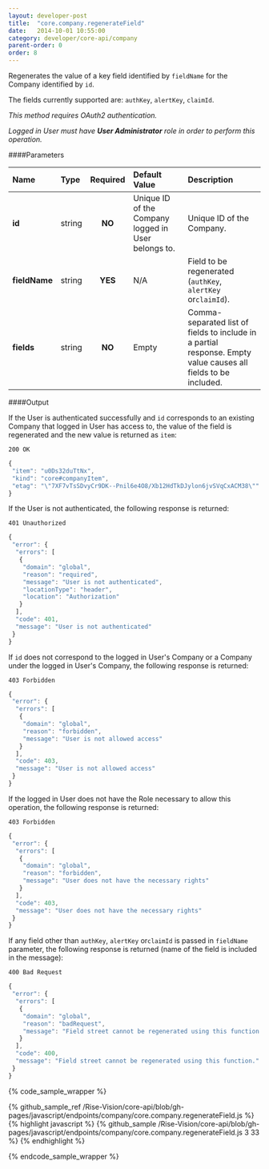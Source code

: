 ```yaml
---
layout: developer-post
title:  "core.company.regenerateField"
date:   2014-10-01 10:55:00
category: developer/core-api/company
parent-order: 0
order: 8
---
```


Regenerates the value of a key field identified by `fieldName` for the Company identified by `id`.

The fields currently supported are: `authKey`, `alertKey`, `claimId`.

*This method requires OAuth2 authentication.*

*Logged in User must have __User Administrator__ role in order to perform this operation.*

####Parameters

| Name    | Type   | Required | Default Value | Description |
|:--------|:-------|:--------:|:--------------|:------------|
| **id**  | string |  **NO**  | Unique ID of the Company logged in User belongs to. | Unique ID of the Company. |
| **fieldName**  | string |  **YES**  | N/A | Field to be regenerated (`authKey`, `alertKey` or`claimId`). |
| **fields**  | string |  **NO**  | Empty | Comma-separated list of fields to include in a partial response. Empty value causes all fields to be included. |

####Output

If the User is authenticated successfully and `id` corresponds to an existing Company that logged in User has access to, the value of the field is regenerated and the new value is returned as `item`:

```200 OK```

```javascript
{
 "item": "u0Ds32duTtNx",
 "kind": "core#companyItem",
 "etag": "\"7XF7vTsSDvyCr9DK--Pnil6e4O8/Xb12HdTkDJylon6jvSVqCxACM38\""
}
```

If the User is not authenticated, the following response is returned:

```401 Unauthorized```

```javascript
{
 "error": {
  "errors": [
   {
    "domain": "global",
    "reason": "required",
    "message": "User is not authenticated",
    "locationType": "header",
    "location": "Authorization"
   }
  ],
  "code": 401,
  "message": "User is not authenticated"
 }
}
```

If `id` does not correspond to the logged in User's Company or a Company under the logged in User's Company, the following response is returned:

```403 Forbidden```

```javascript
{
 "error": {
  "errors": [
   {
    "domain": "global",
    "reason": "forbidden",
    "message": "User is not allowed access"
   }
  ],
  "code": 403,
  "message": "User is not allowed access"
 }
}
```

If the logged in User does not have the Role necessary to allow this operation, the following response is returned:

```403 Forbidden```

```javascript
{
 "error": {
  "errors": [
   {
    "domain": "global",
    "reason": "forbidden",
    "message": "User does not have the necessary rights"
   }
  ],
  "code": 403,
  "message": "User does not have the necessary rights"
 }
}
```

If any field other than `authKey`, `alertKey` or`claimId` is passed in `fieldName` parameter, the following response is returned (name of the field is included in the message):

```400 Bad Request```

```javascript
{
 "error": {
  "errors": [
   {
    "domain": "global",
    "reason": "badRequest",
    "message": "Field street cannot be regenerated using this function."
   }
  ],
  "code": 400,
  "message": "Field street cannot be regenerated using this function."
 }
}
```

{% code_sample_wrapper %}

{% github_sample_ref /Rise-Vision/core-api/blob/gh-pages/javascript/endpoints/company/core.company.regenerateField.js %}
{% highlight javascript %}
{% github_sample /Rise-Vision/core-api/blob/gh-pages/javascript/endpoints/company/core.company.regenerateField.js 3 33 %}
{% endhighlight %}

{% endcode_sample_wrapper  %}